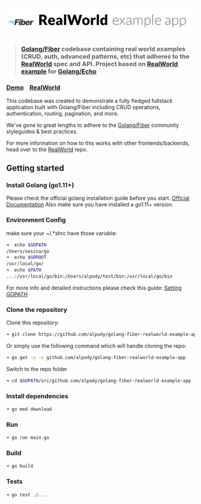 # ![RealWorld Example App](logo.png)

> ### [Golang/Fiber](https://gofiber.io) codebase containing real world examples (CRUD, auth, advanced patterns, etc) that adheres to the [RealWorld](https://github.com/gothinkster/realworld) spec and API. Project based on [RealWorld example](https://github.com/xesina/golang-echo-realworld-example-app/) for [Golang/Echo](https://echo.labstack.com/)


### [Demo](https://github.com/gothinkster/realworld)&nbsp;&nbsp;&nbsp;&nbsp;[RealWorld](https://github.com/gothinkster/realworld)


This codebase was created to demonstrate a fully fledged fullstack application built with Golang/Fiber including CRUD operations, authentication, routing, pagination, and more.

We've gone to great lengths to adhere to the [Golang/Fiber](https://gofiber.io) community styleguides & best practices.

For more information on how to this works with other frontends/backends, head over to the [RealWorld](https://github.com/gothinkster/realworld) repo.


## Getting started

### Install Golang (go1.11+)

Please check the official golang installation guide before you start. [Official Documentation](https://golang.org/doc/install)
Also make sure you have installed a go1.11+ version.

### Environment Config

make sure your ~/.*shrc have those variable:

```bash
➜  echo $GOPATH
/Users/xesina/go
➜  echo $GOROOT
/usr/local/go/
➜  echo $PATH
...:/usr/local/go/bin:/Users/alpody/test/bin:/usr/local/go/bin
```

For more info and detailed instructions please check this guide: [Setting GOPATH](https://github.com/golang/go/wiki/SettingGOPATH)

### Clone the repository

Clone this repository:

```bash
➜ git clone https://github.com/alpody/golang-fiber-realworld-example-app.git
```

Or simply use the following command which will handle cloning the repo:

```bash
➜ go get -u -v github.com/alpody/golang-fiber-realworld-example-app
```

Switch to the repo folder

```bash
➜ cd $GOPATH/src/github.com/alpody/golang-fiber-realworld-example-app
```

### Install dependencies

```bash
➜ go mod download
```

### Run

```bash
➜ go run main.go
```

### Build

```bash
➜ go build
```

### Tests

```bash
➜ go test ./...
```

